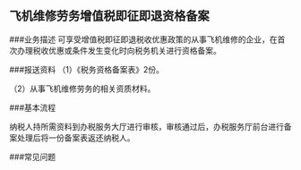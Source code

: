## 飞机维修劳务增值税即征即退资格备案

###业务描述
     可享受增值税即征即退税收优惠政策的从事飞机维修的企业，在首次办理税收优惠或条件发生变化时向税务机关进行资格备案。

###报送资料
（1）《税务资格备案表》2份。

（2）从事飞机维修劳务的相关资质材料。



###基本流程

 纳税人持所需资料到办税服务大厅进行审核，审核通过后，办税服务厅前台进行备案处理后将一份备案表返还纳税人。

###常见问题